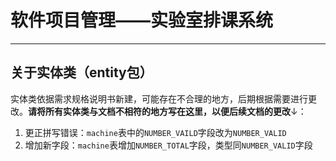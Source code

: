 # 软件项目管理——实验室排课系统

------

## 关于实体类（entity包）

实体类依据需求规格说明书新建，可能存在不合理的地方，后期根据需要进行更改。**请将所有实体类与文档不相符的地方写在这里，以便后续文档的更改**↓：

1. 更正拼写错误：`machine`表中的`NUMBER_VAILD`字段改为`NUMBER_VALID`
2. 增加新字段：`machine`表增加`NUMBER_TOTAL`字段，类型同`NUMBER_VALID`字段 